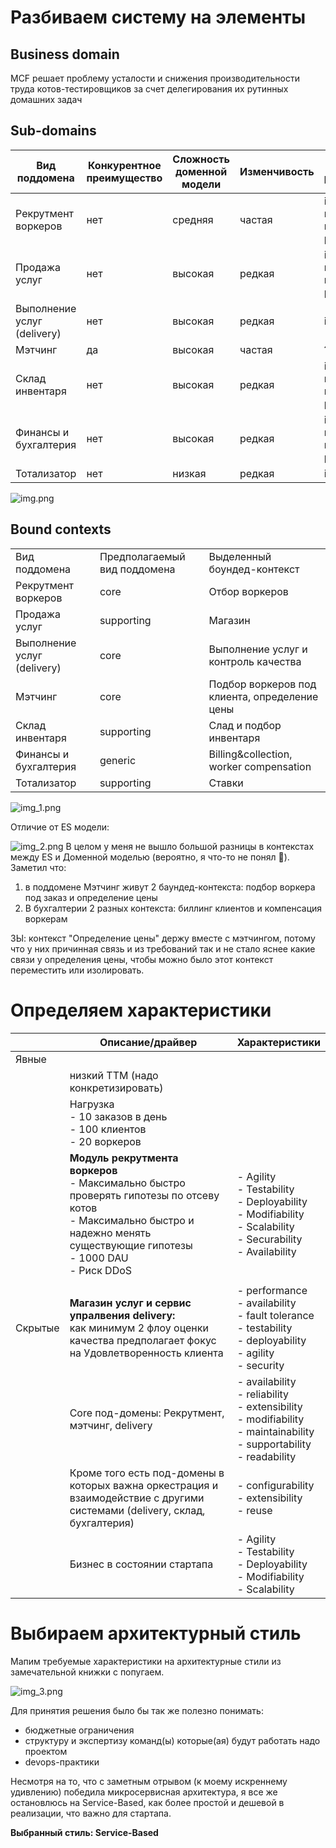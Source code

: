 
# Разбиваем систему на элементы

## Business domain

MCF решает проблему усталости и снижения производительности труда котов-тестировщиков за счет делегирования их рутинных домашних задач

## Sub-domains

| Вид поддомена               | Конкурентное преимущество | Сложность доменной модели | Изменчивость | Варианты реализации              | Интерес проблемы | Предполагаемый вид поддомена |
| --------------------------- | ------------------------- | ------------------------- | ------------ | -------------------------------- | ---------------- | ---------------------------- |
| Рекрутмент воркеров         | нет                       | средняя                   | частая       | in house, купить готовое решение | средний          | core                         |
| Продажа услуг               | нет                       | высокая                   | редкая       | in house, купить готовое решение | низкий           | supporting                   |
| Выполнение услуг (delivery) | нет                       | высокая                   | редкая       | in house                         | низкий           | core                         |
| Мэтчинг                     | да                        | высокая                   | частая       | ?                                | высокий          | core                         |
| Склад инвентаря             | нет                       | высокая                   | редкая       | in house, купить готовое решение | низкий           | supporting                   |
| Финансы и бухгалтерия       | нет                       | высокая                   | редкая       | in house, купить готовое решение | низкий           | generic                      |
| Тотализатор                 | нет                       | низкая                    | редкая       | in house                         | низкий           | supporting                   |


![img.png](img.png)


## Bound contexts

|                             |                              |                                               |
| --------------------------- | ---------------------------- | --------------------------------------------- |
| Вид поддомена               | Предполагаемый вид поддомена | Выделенный боундед-контекст                   |
| Рекрутмент воркеров         | core                         | Отбор воркеров                                |
| Продажа услуг               | supporting                   | Магазин                                       |
| Выполнение услуг (delivery) | core                         | Выполнение услуг и контроль качества          |
| Мэтчинг                     | core                         | Подбор воркеров под клиента, определение цены |
| Склад инвентаря             | supporting                   | Слад и подбор инвентаря                       |
| Финансы и бухгалтерия       | generic                      | Billing&collection, worker compensation       |
| Тотализатор                 | supporting                   | Ставки                                        |



![img_1.png](img_1.png)

Отличие от ES модели:

![img_2.png](img_2.png)
В целом у меня не вышло большой разницы в контекстах между ES и Доменной моделью (вероятно, я что-то не понял 🤷). Заметил что:
1. в поддомене Мэтчинг живут 2 баундед-контекста: подбор воркера под заказ и определение цены
2. В бухгалтерии 2 разных контекста: биллинг клиентов и компенсация воркерам

ЗЫ: контекст "Определение цены" держу вместе с мэтчингом, потому что у них причинная связь и из требований так и не стало яснее какие связи у определения цены, чтобы можно было этот контекст переместить или изолировать. 


# Определяем характеристики

|         | Описание/драйвер                                                                                                                                                                        | Характеристики                                                                                                                   |
| ------- | --------------------------------------------------------------------------------------------------------------------------------------------------------------------------------------- | -------------------------------------------------------------------------------------------------------------------------------- |
| Явные   |                                                                                                                                                                                         |                                                                                                                                  |
|         | низкий TTM (надо конкретизировать)                                                                                                                                                      |                                                                                                                                  |
|         | Нагрузка<br>- 10 заказов в день<br>- 100 клиентов<br>- 20 воркеров                                                                                                                      |                                                                                                                                  |
|         | **Модуль рекрутмента воркеров**<br>- Максимально быстро проверять гипотезы по отсеву котов <br>- Максимально быстро и надежно менять существующие гипотезы<br>- 1000 DAU<br>- Риск DDoS | - Agility<br>- Testability<br>- Deployability<br>- Modifiability<br>- Scalability<br>- Securability<br>- Availability            |
|         |                                                                                                                                                                                         |                                                                                                                                  |
| Скрытые | **Магазин услуг и сервис упралвения delivery:**<br>как минимум 2 флоу оценки качества предполагает фокус на Удовлетворенность клиента                                                   | - performance<br>- availability<br>- fault tolerance<br>- testability<br>- deployability<br>- agility <br>- security             |
|         | Core под-домены: Рекрутмент, мэтчинг, delivery                                                                                                                                          | - availability<br>- reliability <br>- еxtensibility<br>- modifiability<br>- maintainability<br>- supportability<br>- readability |
|         | Кроме того есть под-домены в которых важна оркестрация и взаимодействие с другими системами (delivery, склад, бухгалтерия)                                                              | - configurability<br>- extensibility<br>- reuse                                                                                  |
|         | Бизнес в состоянии стартапа                                                                                                                                                             | - Agility<br>- Testability<br>- Deployability<br>- Modifiability<br>- Scalability                                                |

# Выбираем архитектурный стиль

Мапим требуемые характеристики на архитектурные стили из замечательной книжки с попугаем.

![img_3.png](img_3.png)

Для принятия решения было бы так же полезно понимать:
- бюджетные ограничения
- структуру и экспертизу команд(ы) которые(ая) будут работать надо проектом
- devops-практики

Несмотря на то, что с заметным отрывом (к моему искреннему удивлению) победила микросервисная архитектура, я все же остановлюсь на Service-Based, как более простой и дешевой в реализации, что важно для стартапа. 

**Выбранный стиль: Service-Based**
